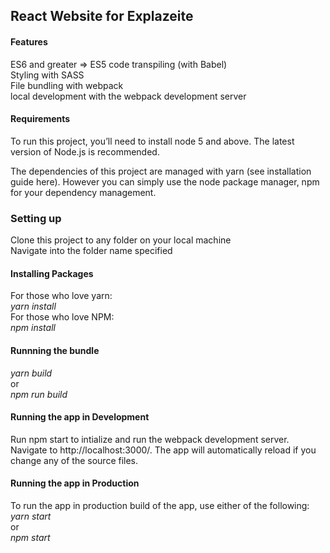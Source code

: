 React Website for Explazeite
---

<h4>Features</h4>
<p>ES6 and greater => ES5 code transpiling (with Babel)<br/>
Styling with SASS<br/>
File bundling with webpack<br/>
local development with the webpack development server</p>

<h4>Requirements</h4>
<p>To run this project, you’ll need to install node 5 and above. The latest version of Node.js is recommended.</p>

<p>The dependencies of this project are managed with yarn (see installation guide here). However you can simply use the node package manager, npm for your dependency management.</p>

<h3>Setting up</h3>
<p>Clone this project to any folder on your local machine<br/>
Navigate into the folder name specified</p>

<h4>Installing Packages</h4>
<p>For those who love yarn:<br/>
<i>yarn install</i><br/>
For those who love NPM:<br/>
<i>npm install</i></p>

<h4>Runnning the bundle</h4>
<i>yarn build</i><br/>
or<br/>
<i>npm run build</i></p>
 
<h4>Running the app in Development</h4>
<p>Run npm start to intialize and run the webpack development server. Navigate to http://localhost:3000/. The app will automatically reload if you change any of the source files.</p>

<h4>Running the app in Production</h4>
<p>To run the app in production build of the app, use either of the following:<br/>
<i>yarn start</i><br/>
or<br/>
<i>npm start</i></p>
